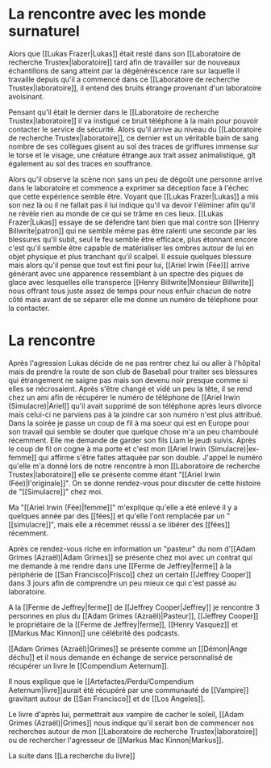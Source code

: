 # La rencontre avec les monde surnaturel

Alors que [[Lukas Frazer|Lukas]] était resté dans son [[Laboratoire de recherche Trustex|laboratoire]] tard afin de travailler sur de nouveaux échantillons de sang atteint par la dégénéréscence rare sur laquelle il travaille depuis qu'il a commencé dans ce [[Laboratoire de recherche Trustex|laboratoire]], il entend des bruits étrange provenant d'un laboratoire avoisinant.

Pensant qu'il était le dernier dans le [[Laboratoire de recherche Trustex|laboratoire]] il va instigué ce bruit téléphone à la main pour pouvoir contacter le service de sécurité. Alors qu'il arrive au niveau du [[Laboratoire de recherche Trustex|laboratoire]], ce dernier est un véritable bain de sang nombre de ses collègues gisent au sol des traces de griffures immense sur le torse et le visage, une créature étrange aux trait assez animalistique, gît également au sol des traces en souffrance.

Alors qu'il observe la scène non sans un peu de dégoût une personne arrive dans le laboratoire et commence a exprimer sa déception face à l'échec que cette expérience semble être. Voyant que [[Lukas Frazer|Lukas]] a mis son nez là ou il ne fallait pas il lui indique qu'il va devoir l'éliminer afin qu'il ne révèle rien au monde de ce qui se trâme en ces lieux. [[Lukas Frazer|Lukas]] essaye de se défendre tant bien que mal contre son [[Henry Billwrite|patron]] qui ne semble même pas être ralenti une seconde par les blessures qu'il subit, seul le feu semble être efficace, plus étonnant encore c'est qu'il semble être capable de matérialiser les ombres autour de lui en objet physique et plus tranchant qu'il scalpel.
Il essuie quelques blessure mais alors qu'il pense que tout est fini pour lui, [[Ariel Irwin (Fée)]] arrive générant avec une apparence ressemblant à un spectre des piques de glace avec lesquelles elle transperce [[Henry Billwrite|Monsieur Billwrite]] nous offrant tous juste assez de temps pour nous enfuir chacun de notre côté mais avant de se séparer elle me donne un numéro de téléphone pour la contacter.
# La rencontre
Après l'agression Lukas décide de ne pas rentrer chez lui ou aller à l'hôpital mais de prendre la route de son club de Baseball pour traiter ses blessures qui étrangement ne saigne pas mais son devenu noir presque comme si elles se nécrosaient. Après s'être changé et vidé un peu la tête, il se rend chez un ami afin de récupérer le numéro de téléphone de [[Ariel Irwin (Simulacre)|Ariel]] qu'il avait supprimé de son téléphone après leurs divorce mais celui-ci ne parviens pas à la joindre car son numéro n'est plus attribué.
Dans la soirée je passe un coup de fil à ma soeur qui est en Europe pour son travail qui semble se douter que quelque chose m'a un peu chamboulé récemment. Elle me demande de garder son fils Liam le jeudi suivis.
Après le coup de fil on cogne à ma porte et c'est mon [[Ariel Irwin (Simulacre)|ex-femme]] qui affirme s'être faites attaquée par son double. J'appel le numéro qu'elle m'a donné lors de notre rencontre à mon [[Laboratoire de recherche Trustex|laboratoire]] elle se présente comme étant "[[Ariel Irwin (Fée)|l'originale]]". On se donne rendez-vous pour discuter de cette histoire de "[[Simulacre]]" chez moi.

Ma "[[Ariel Irwin (Fée)|femme]]" m'explique qu'elle a été enlevé il y a quelques année par des [[fées]] et qu'elle l'ont remplacée par un "[[simulacre]]", mais elle a récemmet réussi a se libérer des [[fées]] récemment.

Après ce rendez-vous riche en information un "pasteur" du nom d'[[Adam Grimes (Azraël)|Adam Grimes]] se présente chez moi avec un contrat qui me demande à me rendre dans une [[Ferme de Jeffrey|ferme]] à la périphérie de [[San Francisco|Frisco]] chez un certain [[Jeffrey Cooper]] dans 3 jours afin de comprendre un peu mieux ce qui c'est passé au laboratoire.

A la [[Ferme de Jeffrey|ferme]] de [[Jeffrey Cooper|Jeffrey]] je rencontre 3 personnes en plus du [[Adam Grimes (Azraël)|Pasteur]], [[Jeffrey Cooper]] le propriétaire de la [[Ferme de Jeffrey|ferme]], [[Henry Vasquez]] et [[Markus Mac Kinnon]] une célébrité des podcasts. 

[[Adam Grimes (Azraël)|Grimes]] se présente comme un [[Démon|Ange déchu]] et il nous demande en échange de service personnalisé de récupérer un livre le [[Compendium Aeternum]].

Il nous explique que le [[Artefactes/Perdu/Compendium Aeternum|livre]]aurait été récupéré par une communauté de [[Vampire]] gravitant autour de [[San Francisco]] et de [[Los Angeles]].

Le livre d'après lui, permettrait aux vampire de cacher le soleil, [[Adam Grimes (Azraël)|Grimes]] nous indique qu'il serait bon de commencer nos recherches autour de mon [[Laboratoire de recherche Trustex|laboratoire]] ou de rechercher l'agresseur de [[Markus Mac Kinnon|Markus]].

La suite dans [[La recherche du livre]]